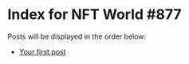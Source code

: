 # Index for NFT World #877
Posts will be displayed in the order below:

- [Your first post](./001-first.md)

